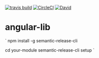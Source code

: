 [![travis build](https://img.shields.io/travis/chase2981/angular-lib.svg)](https://travis-ci.org/chase2981/angular-lib)
[![CircleCI](https://circleci.com/gh/chase2981/angular-lib/tree/master.svg?style=shield)](https://circleci.com/gh/chase2981/angular-lib/tree/master)
[![David](https://img.shields.io/david/chase2981/angular-lib.svg)](https://github.com/chase2981/angular-lib)

# angular-lib
`
npm install -g semantic-release-cli

cd your-module
semantic-release-cli setup
`
